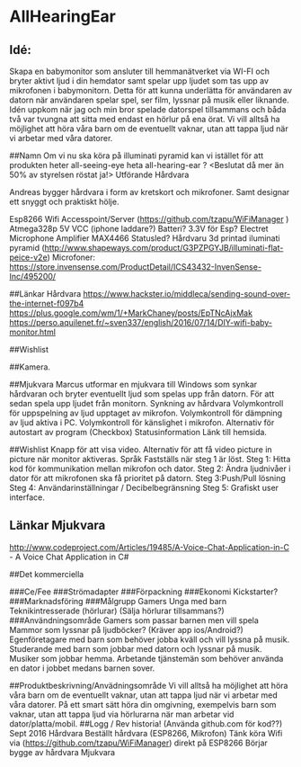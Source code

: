 # AllHearingEar
## Idé:
Skapa en babymonitor som ansluter till hemmanätverket via WI-FI och bryter aktivt ljud i din hemdator samt spelar upp ljudet som tas upp av mikrofonen i babymonitorn.
Detta för att kunna underlätta för användaren av datorn när användaren spelar spel, ser film, lyssnar på musik eller liknande.
Idén uppkom när jag och min bror spelade datorspel tillsammans och båda två var tvungna att sitta med endast en hörlur på ena örat.
Vi vill alltså ha möjlighet att höra våra barn om de eventuellt vaknar, utan att tappa ljud när vi arbetar med våra datorer.

##Namn
Om vi nu ska köra på illuminati pyramid kan vi istället för att produkten heter all-seeing-eye heta all-hearing-ear ?
<Beslutat då mer än 50% av styrelsen röstat ja!>
Utförande
Hårdvara

Andreas bygger hårdvara i form av kretskort och mikrofoner. Samt designar ett snyggt och praktiskt hölje.

Esp8266 Wifi Accesspoint/Server (https://github.com/tzapu/WiFiManager )
Atmega328p
5V VCC (iphone laddare?) Batteri?
3.3V för Esp?
Electret Microphone Amplifier MAX4466
Statusled?
Hårdvaru
3d printad iluminati pyramid (http://www.shapeways.com/product/G3PZPGYJB/illuminati-flat-peice-v2e)
Microfoner: https://store.invensense.com/ProductDetail/ICS43432-InvenSense-Inc/495200/

##Länkar Hårdvara
https://www.hackster.io/middleca/sending-sound-over-the-internet-f097b4
https://plus.google.com/wm/1/+MarkChaney/posts/EpTNcAjxMak
https://perso.aquilenet.fr/~sven337/english/2016/07/14/DIY-wifi-baby-monitor.html

##Wishlist

##Kamera.

##Mjukvara
Marcus utformar en mjukvara till Windows som synkar hårdvaran och bryter eventuellt ljud som spelas upp från datorn. För att sedan spela upp ljudet från monitorn.
Synkning av hårdvara
Volymkontroll för uppspelning av ljud upptaget av mikrofon.
Volymkontroll för dämpning av ljud aktiva i PC.
Volymkontroll för känslighet i mikrofon.
Alternativ för autostart av program (Checkbox)
Statusinformation
Länk till hemsida.

##Wishlist
Knapp för att visa video.
Alternativ för att få video picture in picture när monitor aktiveras.
Språk
Fastställs när steg 1 är löst.
Steg 1: Hitta kod för kommunikation mellan mikrofon och dator.
Steg 2: Ändra ljudnivåer i dator för att mikrofonen ska få prioritet på datorn.
Steg 3:Push/Pull lösning
Steg 4: Användarinställningar / Decibelbegränsning
Steg 5: Grafiskt user interface.

## Länkar Mjukvara
http://www.codeproject.com/Articles/19485/A-Voice-Chat-Application-in-C - A Voice Chat Application in C#

##Det kommerciella

###Ce/Fee
###Strömadapter
###Förpackning
###Ekonomi
Kickstarter?
###Marknadsföring
###Målgrupp
Gamers
Unga med barn
Teknikintresserade (hörlurar) (Sälja hörlurar tillsammans?)
###Användningsområde
Gamers som passar barnen men vill spela
Mammor som lyssnar på ljudböcker? (Kräver app ios/Android?)
Egenföretagare med barn som behöver jobba kväll och vill lyssna på musik.
Studerande med barn som jobbar med datorn och lyssnar på musik.
Musiker som jobbar hemma.
Arbetande tjänstemän som behöver använda en dator i jobbet medans barnen sover.

##Produktbeskrivning/Anvädningsområde
Vi vill alltså ha möjlighet att höra våra barn om de eventuellt vaknar, utan att tappa ljud när vi arbetar med våra datorer.
På ett smart sätt höra din omgivning, exempelvis barn som vaknar, utan att tappa ljud via hörlurarna när man arbetar vid dator/platta/mobil.
##Logg / Rev historia! (Använda github.com för kod??)
Sept 2016
Hårdvara
Beställt hårdvara (ESP8266, Mikrofon)
Tänk köra Wifi via (https://github.com/tzapu/WiFiManager) direkt på ESP8266
Börjar bygge av hårdvara
Mjukvara


